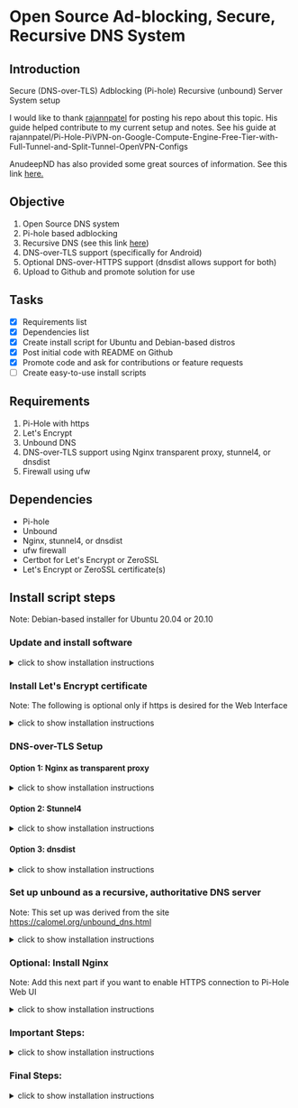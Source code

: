 # Open Source Ad-blocking, Secure, Recursive DNS System

## Introduction

Secure (DNS-over-TLS) Adblocking (Pi-hole) Recursive (unbound) Server System setup

I would like to thank [rajannpatel](https://github.com/rajannpatel) for posting his repo about this topic. His guide helped contribute to my current setup and notes. See his guide at rajannpatel/Pi-Hole-PiVPN-on-Google-Compute-Engine-Free-Tier-with-Full-Tunnel-and-Split-Tunnel-OpenVPN-Configs

AnudeepND has also provided some great sources of information. See this link [here.](https://github.com/anudeepND/pihole-unbound)

## Objective

1. Open Source DNS system
2. Pi-hole based adblocking
3. Recursive DNS (see this link [here](https://www.cloudflare.com/learning/dns/what-is-recursive-dns/))
4. DNS-over-TLS support (specifically for Android)
5. Optional DNS-over-HTTPS support (dnsdist allows support for both)
6. Upload to Github and promote solution for use

## Tasks

* [x] Requirements list
* [x] Dependencies list
* [x] Create install script for Ubuntu and Debian-based distros
* [x] Post initial code with README on Github
* [x] Promote code and ask for contributions or feature requests
* [ ] Create easy-to-use install scripts

## Requirements

1. Pi-Hole with https
2. Let's Encrypt
3. Unbound DNS
4. DNS-over-TLS support using Nginx transparent proxy, stunnel4, or dnsdist
5. Firewall using ufw

## Dependencies

* Pi-hole
* Unbound
* Nginx, stunnel4, or dnsdist
* ufw firewall
* Certbot for Let's Encrypt or ZeroSSL
* Let's Encrypt or ZeroSSL certificate(s)

## Install script steps
 Note: Debian-based installer for Ubuntu 20.04 or 20.10

### Update and install software

<details>
<summary>click to show installation instructions </summary>

```bash
sudo apt update
sudo apt -y install unbound ufw software-properties-common dns-root-data
```

#### Disable unbound temporarily 
Unbound causes an issue with dnsmasq until it is set up properly

```bash
sudo systemctl disable unbound
sudo systemctl stop unbound
```

#### Pi-hole automated install

```bash
curl -sSL https://install.pi-hole.net | bash
```

 * Take default settings unless you would like to tweak it to your preferences.
 * Select standard settings and any upstream DNS servers of choice. These settings will be changed later
 * Select any block lists of choice. These can be modified later. By default I select all block lists available in the installer
 * Make sure to install the web interface. This is useful in changing settings later.

#### Reset Pi-hole web password

```bash
pihole -a -p
```

</details>

### Install Let's Encrypt certificate

Note: The following is optional only if https is desired for the Web Interface

<details>
<summary>click to show installation instructions </summary>

 Information can be found [here](https://letsencrypt.org/getting-started/) and [here](https://certbot.eff.org/)

```bash
sudo snap install core; sudo snap refresh core
sudo snap install --classic certbot
sudo ln -s /snap/bin/certbot /usr/bin/certbot

sudo service lighttpd stop
```

Obtain the certificate interactively

```bash
sudo certbot certonly
```

Follow the documentation here to enable https for lighttpd [here](https://discourse.pi-hole.net/t/enabling-https-for-your-pi-hole-web-interface/5771)

```bash 
sudo service lighttpd start
```

</details>

### DNS-over-TLS Setup

#### Option 1: Nginx as transparent proxy

<details>
<summary>click to show installation instructions </summary>

Note: This will overwrite your Nginx config, but will back up the current config to ```/etc/nginx/nginx.conf```.

1. Run the following command:

```bash
curl -s https://raw.githubusercontent.com/clayauld/Secure-Adblocking-DNS/master/nginx/install.sh | sudo bash
```
2. Open ```/etc/nginx/streams/DoT_dns``` and edit the location of your certs to the correct location(s) for your server.

3. Run the following command to reload the Nginx config.
```bash
sudo systemctl restart nginx
```
</details>

#### Option 2: Stunnel4

<details>
<summary>click to show installation instructions </summary>

Note: Setup documentation found [here](https://mindlesstux.com/2018/12/07/setup-your-own-dns-over-tls/)

##### Edit /etc/stunnel/dnstls.conf using nano or another text editor.

The file should have the following contents:

```bash
sslVersion = TLSv1.2

chroot = /var/run/stunnel4
setuid = stunnel4
setgid = stunnel4
pid = /stunnel.pid

[dns]
cert = /etc/letsencrypt/live/example.domain.com/fullchain.pem
key = /etc/letsencrypt/live/example.domain.com/privkey.pem
accept = 853
connect = 127.0.0.1:53
#TIMEOUTidle = 1
#TIMEOUTclose = 1
#TIMEOUTbusy = 1
```

##### Edit /etc/default/stunnel4. Add the following line:

```bash
Enabled=1
```

##### Enable stunnel4 to run on boot

```bash
sudo systemctl enable stunnel4
```

##### Start the stunnel4 service

```bash
sudo systemctl start stunnel4
```

##### Check the status of stunnel4 when a client tries to connect

```bash
sudo systemctl status stunnel4
``` 
The output should show the service running and clients connecting

</details>

#### Option 3: dnsdist

<details>
<summary>click to show installation instructions </summary>

Note: Setup documentation found at [here](https://www.leaseweb.com/labs/2020/07/set-up-private-dns-over-tls-https/)

##### Install dnsdist

```bash
sudo apt install dnsdist
```

##### Edit /etc/dnsdist/dnsdist.conf using nano or another text editor.

The file should have the following contents:
 * Note: change ```dns.example.com``` to your correct hostname
```bash
addACL('0.0.0.0/0')

-- path for certs and listen address for DoT ipv4,
-- by default listens on port 853.
-- Set X(int) for tcp fast open queue size.
addTLSLocal("0.0.0.0", "/etc/letsencrypt/live/dns.example.com/fullchain.pem", "/etc/letsencrypt/live/dns.example.com/privkey.pem", { doTCP=true, reusePort=true, tcpFastOpenSize=64 })

-- path for certs and listen address for DoH ipv4,
-- by default listens on port 443.
-- Set X(int) for tcp fast open queue size.
-- 
-- In this example we listen directly on port 443. However, since the DoH queries are simple HTTPS requests, the server can be hidden behind Nginx or Haproxy.
addDOHLocal("0.0.0.0", "/etc/letsencrypt/live/dns.example.com/fullchain.pem", "/etc/letsencrypt/live/dns.example.com/privkey.pem", "/dns-query", { doTCP=true, reusePort=true, tcpFastOpenSize=64 })

-- set X(int) number of queries to be allowed per second from a IP
addAction(MaxQPSIPRule(50), DropAction())

--  drop ANY queries sent over udp
addAction(AndRule({QTypeRule(DNSQType.ANY), TCPRule(false)}), DropAction())

-- set X number of entries to be in dnsdist cache by default
-- memory will be preallocated based on the X number
pc = newPacketCache(10000, {maxTTL=86400})
getPool(""):setCache(pc)

-- server policy to choose the downstream servers for recursion
setServerPolicy(leastOutstanding)

-- Here we define our backend, the pihole dns server
newServer({address="127.0.0.1:53", name="127.0.0.1:53", checkInterval=3600})

setMaxTCPConnectionsPerClient(1000)    -- set X(int) for number of tcp connections from a single client. Useful for rate limiting the concurrent connections.
setMaxTCPQueriesPerConnection(100)    -- set X(int) , similiar to addAction(MaxQPSIPRule(X), DropAction())
```

<!---
### Edit /etc/default/stunnel4. Add the following line:
```bash
Enabled=1
```
-->

##### Enable dnsdist to run on boot

```bash
sudo systemctl enable dnsdist
```

##### Start the dnsdist service

```bash
sudo systemctl start dnsdist
```

##### Check the status of dnsdist when a client tries to connect

```bash
sudo systemctl status dnsdist
``` 
The output should show the service running and clients connecting

</details>

### Set up unbound as a recursive, authoritative DNS server
Note: This set up was derived from the site https://calomel.org/unbound_dns.html

<details>
<summary>click to show installation instructions </summary>

```bash
sudo nano /etc/unbound/unbound.conf.d/pi-hole.conf
```

Put the following configurations into pi-hole.conf (source https://github.com/anudeepND/pihole-unbound)

```bash
server:

    # The  verbosity  number, level 0 means no verbosity, only errors.
    # Level 1 gives operational information. Level  2  gives  detailed
    # operational  information. Level 3 gives query level information,
    # output per query.  Level 4 gives  algorithm  level  information.
    # Level 5 logs client identification for cache misses.  Default is
    # level 1.
    verbosity: 0
    
    interface: 127.0.0.1
    port: 5335
    do-ip4: yes
    do-udp: yes
    do-tcp: yes
    
    # May be set to yes if you have IPv6 connectivity
    do-ip6: yes

    # You want to leave this to no unless you have *native* IPv6. With 6to4 and
    # Terredo tunnels your web browser should favor IPv4 for the same reasons
    prefer-ip6: no

    # control which client ips are allowed to make (recursive) queries to this
    # server. Specify classless netblocks with /size and action.  By default
    # everything is refused, except for localhost.  Choose deny (drop message),
    # refuse (polite error reply), allow (recursive ok), allow_snoop (recursive
    # and nonrecursive ok)
    access-control: 127.0.0.0/8 allow
    #access-control: 10.8.0.0/24 allow
    #access-control: 10.16.0.0/24 allow
    #access-control: 192.168.6.0/24 allow
    #access-control: 192.168.8.0/24 allow

    # Use this only when you downloaded the list of primary root servers!
    # Read  the  root  hints from this file. Make sure to 
    # update root.hints evry 5-6 months.
    root-hints: "/usr/share/dns/root.hints"
    
    # Trust glue only if it is within the servers authority
    harden-glue: yes
    
    # Ignore very large queries.
    harden-large-queries: yes
    
    # Require DNSSEC data for trust-anchored zones, if such data is absent, the zone becomes BOGUS
    # If you want to disable DNSSEC, set harden-dnssec stripped: no
    harden-dnssec-stripped: yes
    
    # Number of bytes size to advertise as the EDNS reassembly buffer
    # size. This is the value put into  datagrams over UDP towards
    # peers. The actual buffer size is determined by msg-buffer-size
    # (both for TCP and UDP).
    edns-buffer-size: 1232
    
    # Rotates RRSet order in response (the pseudo-random 
    # number is taken from Ensure privacy of local IP 
    # ranges the query ID, for speed and thread safety).  
    # private-address: 192.168.0.0/16
    rrset-roundrobin: yes
    
    # Time to live minimum for RRsets and messages in the cache. If the minimum
    # kicks in, the data is cached for longer than the domain owner intended,
    # and thus less queries are made to look up the data. Zero makes sure the
    # data in the cache is as the domain owner intended, higher values,
    # especially more than an hour or so, can lead to trouble as the data in
    # the cache does not match up with the actual data anymore
    cache-min-ttl: 300
    cache-max-ttl: 86400
    
    # Have unbound attempt to serve old responses from cache with a TTL of 0 in
    # the response without waiting for the actual resolution to finish. The
    # actual resolution answer ends up in the cache later on. 
    serve-expired: yes
    
    # Harden against algorithm downgrade when multiple algorithms are
    # advertised in the DS record.
    harden-algo-downgrade: yes
    
    # Ignore very small EDNS buffer sizes from queries.
    harden-short-bufsize: yes
    
    # Refuse id.server and hostname.bind queries
    hide-identity: yes
    
    # Report this identity rather than the hostname of the server.
    identity: "Server"
    
    # Refuse version.server and version.bind queries
    hide-version: yes
    
    # Prevent the unbound server from forking into the background as a daemon
    do-daemonize: no
    
    # Number  of  bytes size of the aggressive negative cache.
    neg-cache-size: 4M
    
    # Send minimum amount of information to upstream servers to enhance privacy
    qname-minimisation: yes
    
    # Deny queries of type ANY with an empty response.
    # Works only on version 1.8 and above
    deny-any: yes

    # Do no insert authority/additional sections into response messages when
    # those sections are not required. This reduces response size
    # significantly, and may avoid TCP fallback for some responses. This may
    # cause a slight speedup
    minimal-responses: yes
    
    # Perform prefetching of close to expired message cache entries
    # This only applies to domains that have been frequently queried
    # This flag updates the cached domains
    prefetch: yes
    
    # Fetch the DNSKEYs earlier in the validation process, when a DS record is
    # encountered. This lowers the latency of requests at the expense of little
    # more CPU usage.
    prefetch-key: yes
    
    # One thread should be sufficient, can be increased on beefy machines. In reality for 
    # most users running on small networks or on a single machine, it should be unnecessary
    # to seek performance enhancement by increasing num-threads above 1.
    num-threads: 1

    # more cache memory. rrset-cache-size should twice what msg-cache-size is.
    msg-cache-size: 50m
    rrset-cache-size: 100m
   
    # Faster UDP with multithreading (only on Linux).
    so-reuseport: yes
    
    # Ensure kernel buffer is large enough to not lose messages in traffix spikes
    so-rcvbuf: 4m
    so-sndbuf: 4m
    
    # Set the total number of unwanted replies to keep track of in every thread.
    # When it reaches the threshold, a defensive action of clearing the rrset
    # and message caches is taken, hopefully flushing away any poison.
    # Unbound suggests a value of 10 million.
    unwanted-reply-threshold: 100000
    
    # Minimize logs
    # Do not print one line per query to the log
    log-queries: no
    # Do not print one line per reply to the log
    log-replies: no
    # Do not print log lines that say why queries return SERVFAIL to clients
    log-servfail: no
    # Do not print log lines to inform about local zone actions
    log-local-actions: no
    # If no logfile is specified, syslog is used
    logfile: "/var/log/unbound/unbound.log"
    
    # Ensure privacy of local IP ranges
    private-address: 192.168.0.0/16
    private-address: 169.254.0.0/16
    private-address: 172.16.0.0/12
    private-address: 10.0.0.0/8
    private-address: fd00::/8
    private-address: fe80::/10

    # Allow the domain (and its subdomains) to contain private addresses.
    # local-data statements are allowed to contain private addresses too.
    #private-domain: "localnetwork.local"


    # locally served zones can be configured for the machines on the LAN.
    #local-zone: "localnetwork.local" static
```

##### Check the unbound config file for errors
Note: This is optional. 

```bash
unbound-checkconf /etc/unbound/unbound.conf.d/pi-hole.conf
```

#### Enable the unbound and start system service
```bash
sudo systemctl enable unbound
sudo systemctl start unbound
```
#### Check the status of the unbound service and make sure everything started okay

```bash
sudo systemctl status unbound
```

#### Check whether the domain is resolving and unbound is working. 
The first query will be slow but the subsequent queries will resolve under 1ms.
```
dig github.com @127.0.0.1 -p 5335
```

#### Test DNSSEC validation
The first command should give a status report of SERVFAIL and no IP address. The second should give NOERROR plus an IP address.

```bash
dig sigfail.verteiltesysteme.net @127.0.0.1 -p 5335
dig sigok.verteiltesysteme.net @127.0.0.1 -p 5335
```
</details>

### Optional: Install Nginx
Note: Add this next part if you want to enable HTTPS connection to Pi-Hole Web UI

<details>
<summary>click to show installation instructions </summary>

```bash
sudo apt install nginx
sudo nano /etc/nginx/sites-available/pihole-redirect
```

#### Edit /etc/nginx/sites-available/pihole-redirect using nano or another text editor.

The file should have the following contents:

```bash
server {
  listen 444 ssl;
  server_name example.domain.com;

 #SSL
  ssl_certificate /etc/letsencrypt/live/example.domain.com/fullchain.pem;
  ssl_certificate_key /etc/letsencrypt/live/example.domain.com/privkey.pem;

  # Deny access to root
  location / {
      autoindex off;
      deny all;
  }

   location /admin {
   rewrite /(.*) /$1 break;
   proxy_pass http://127.0.0.1:80/admin/;
   proxy_set_header Host $host;
   proxy_set_header X-Real-IP $remote_addr;
   proxy_set_header X-Forwarded-For $proxy_add_x_forwarded_for;
   proxy_read_timeout 90;
  }
}
```

#### Enable the sites in Nginx and restart service

```bash
sudo rm -rf /etc/nginx/sites-enabled/*
sudo ln -s /etc/nginx/sites-available/pihole-redirect /etc/nginx/sites-enabled/pihole-redirect
sudo service nginx restart
```

</details>

### Important Steps:

<details>
<summary>click to show installation instructions </summary>

In order to experience high speed and low latency DNS resolution, you need to make some changes to your Pi-hole. These configurations are crucial because if you skip these steps you may experience very slow response times:

1. Open the configuration file `/etc/pihole/setupVars.conf` and add/modify the ``CACHE_SIZE`` entry, shown below.

``
CACHE_SIZE=0
``

2. Run `pihole -r` and select the "Repair" option. This will set the cache size to zero in `/etc/dnsmasq.d/01-pihole.conf`.

* This step is important because the caching is already handled by the Unbound. **Please note that if the changes are only made to the file `/etc/dnsmasq.d/01-pihole.conf` they will be overwritten once you update/modify Pi-hole.**

3. When you're using unbound you're relying on that for DNSSEC validation and caching. Setting Pi-hole to do this same things is just going to waste time validating DNSSEC twice. In order to resolve this issue you need to untick the `Use DNSSEC` option in Pi-hole web interface by navigating to `Settings > DNS > Advanced DNS settings`.  

![Screenshot](./images/disable_dnssec.png "Disable DNSSEC")

</details>

### Final Steps:

<details>
<summary>click to show installation instructions </summary>

Next steps to set Pi-hole's upstream DNS server to the unbound service

1. Log into Pi-hole web interface
2. Go to Settings --> DNS
3. Set the Upstream DNS Servers to the locahost instance of unbound and deselect all other upstream servers
   
![Screenshot](./images/upstream_dns.PNG "Upstream DNS")

4. Reboot Server to Apply all changes and check configuration

</details>